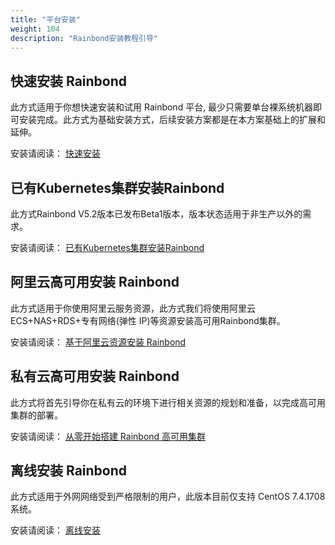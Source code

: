 ```yaml
---
title: "平台安装"
weight: 104
description: "Rainbond安装教程引导"
---
```


## 快速安装 Rainbond

此方式适用于你想快速安装和试用 Rainbond 平台, 最少只需要单台裸系统机器即可安装完成。此方式为基础安装方式，后续安装方案都是在本方案基础上的扩展和延伸。

安装请阅读： [快速安装](../user-operations/install/online_install)

## 已有Kubernetes集群安装Rainbond

此方式Rainbond V5.2版本已发布Beta1版本，版本状态适用于非生产以外的需求。

安装请阅读： [已有Kubernetes集群安装Rainbond](https://v5.2-doc.rainbond.com/docs/user-operations/install/minimal_install/)

## 阿里云高可用安装 Rainbond


此方式适用于你使用阿里云服务资源，此方式我们将使用阿里云 ECS+NAS+RDS+专有网络(弹性 IP)等资源安装高可用Rainbond集群。

安装请阅读： [基于阿里云资源安装 Rainbond](../user-operations/install/install-base-alicloud/)

## 私有云高可用安装 Rainbond


此方式将首先引导你在私有云的环境下进行相关资源的规划和准备，以完成高可用集群的部署。

安装请阅读： [从零开始搭建 Rainbond 高可用集群](../user-operations/install/install-base-ha/)


## 离线安装 Rainbond


此方式适用于外网网络受到严格限制的用户，此版本目前仅支持 CentOS 7.4.1708 系统。

安装请阅读： [离线安装](../user-operations/install/offline_install/)
